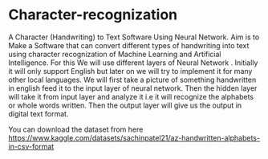 # Character-recognization
A Character (Handwriting) to Text Software Using Neural Network.
Aim is to Make a Software that can convert different types of handwriting into text using character recognization of Machine Learning and Artificial Intelligence.
For this We will use different layers of Neural Network .
Initially it will only support English but later on we will try to implement it for many other local languages.
We will first take a picture of something handwritten in english feed it to the input layer of neural network.
Then the hidden layer will take it from input layer and analyze it i.e it will recognize the alphabets or whole words written.
Then the output layer will give us the output in digital text format.



You can download the dataset from here
https://www.kaggle.com/datasets/sachinpatel21/az-handwritten-alphabets-in-csv-format
